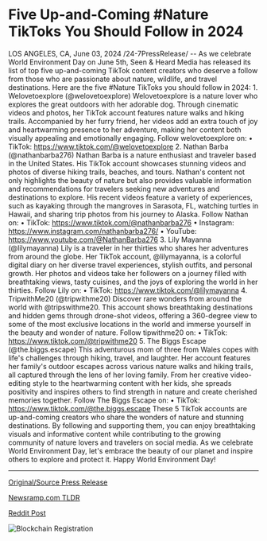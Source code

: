 # Five Up-and-Coming #Nature TikToks You Should Follow in 2024

LOS ANGELES, CA, June 03, 2024 /24-7PressRelease/ -- As we celebrate World Environment Day on June 5th, Seen & Heard Media has released its list of top five up-and-coming TikTok content creators who deserve a follow from those who are passionate about nature, wildlife, and travel destinations. Here are the five #Nature TikToks you should follow in 2024:  1. Welovetoexplore (@welovetoexplore) Welovetoexplore is a nature lover who explores the great outdoors with her adorable dog. Through cinematic videos and photos, her TikTok account features nature walks and hiking trails. Accompanied by her furry friend, her videos add an extra touch of joy and heartwarming presence to her adventure, making her content both visually appealing and emotionally engaging.  Follow welovetoexplore on: •	TikTok: https://www.tiktok.com/@welovetoexplore  2.	Nathan Barba (@nathanbarba276) Nathan Barba is a nature enthusiast and traveler based in the United States. His TikTok account showcases stunning videos and photos of diverse hiking trails, beaches, and tours. Nathan's content not only highlights the beauty of nature but also provides valuable information and recommendations for travelers seeking new adventures and destinations to explore.   His recent videos feature a variety of experiences, such as kayaking through the mangroves in Sarasota, FL, watching turtles in Hawaii, and sharing trip photos from his journey to Alaska.  Follow Nathan on: •	TikTok: https://www.tiktok.com/@nathanbarba276 •	Instagram: https://www.instagram.com/nathanbarba276/ •	YouTube: https://www.youtube.com/@NathanBarba276  3.	Lily Mayanna (@lilymayanna) Lily is a traveler in her thirties who shares her adventures from around the globe. Her TikTok account, @lilymayanna, is a colorful digital diary on her diverse travel experiences, stylish outfits, and personal growth. Her photos and videos take her followers on a journey filled with breathtaking views, tasty cuisines, and the joys of exploring the world in her thirties.   Follow Lily on: •	TikTok: https://www.tiktok.com/@lilymayanna  4.	TripwithMe20 (@tripwithme20) Discover rare wonders from around the world with @tripswithme20. This account shows breathtaking destinations and hidden gems through drone-shot videos, offering a 360-degree view to some of the most exclusive locations in the world and immerse yourself in the beauty and wonder of nature.  Follow tipwithme20 on: •	TikTok: https://www.tiktok.com/@tripwithme20  5.	The Biggs Escape (@the.biggs.escape) This adventurous mom of three from Wales copes with life's challenges through hiking, travel, and laughter. Her account features her family's outdoor escapes across various nature walks and hiking trails, all captured through the lens of her loving family. From her creative video-editing style to the heartwarming content with her kids, she spreads positivity and inspires others to find strength in nature and create cherished memories together.  Follow The Biggs Escape on: •	TikTok: https://www.tiktok.com/@the.biggs.escape  These 5 TikTok accounts are up-and-coming creators who share the wonders of nature and stunning destinations. By following and supporting them, you can enjoy breathtaking visuals and informative content while contributing to the growing community of nature lovers and travelers on social media. As we celebrate World Environment Day, let's embrace the beauty of our planet and inspire others to explore and protect it. Happy World Environment Day! 

---

[Original/Source Press Release](https://www.24-7pressrelease.com/press-release/511361/five-up-and-coming-nature-tiktoks-you-should-follow-in-2024)
                    

[Newsramp.com TLDR](None) 



[Reddit Post](https://www.reddit.com/r/TravelAndLeisureNews/comments/1d70n1i/top_5_nature_tiktok_creators_to_follow_in_2024/) 



![Blockchain Registration](https://cdn.newsramp.app/24-7PressRelease/qrcode/246/3/wamcWf56.webp)